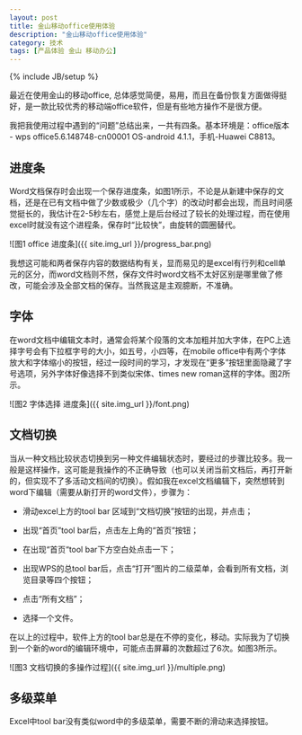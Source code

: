 ```yaml
---
layout: post
title: 金山移动office使用体验
description: "金山移动office使用体验"
category: 技术
tags: [产品体验 金山 移动办公]
---
```

{% include JB/setup %}

最近在使用金山的移动office, 总体感觉简便，易用，而且在备份恢复方面做得挺好，是一款比较优秀的移动端office软件，但是有些地方操作不是很方便。

我把我使用过程中遇到的“问题”总结出来，一共有四条。基本环境是：office版本 - wps office5.6.148748-cn00001 OS-android 4.1.1，手机-Huawei C8813。

## 进度条

Word文档保存时会出现一个保存进度条，如图1所示，不论是从新建中保存的文档，还是在已有文档中做了少数或极少（几个字）的改动时都会出现，而且时间感觉挺长的，我估计在2-5秒左右，感觉上是后台经过了较长的处理过程，而在使用excel时就没有这个进程条，保存时“比较快”，由旋转的圆圈替代。

![图1 office 进度条]({{ site.img_url }}/progress_bar.png)

我想这可能和两者保存内容的数据结构有关，显而易见的是excel有行列和cell单元的区分，而word文档则不然，保存文件时word文档不太好区别是哪里做了修改，可能会涉及全部文档的保存。当然我这是主观臆断，不准确。

## 字体

在word文档中编辑文本时，通常会将某个段落的文本加粗并加大字体，在PC上选择字号会有下拉框字号的大小，如五号，小四等，在mobile office中有两个字体放大和字体缩小的按钮，经过一段时间的学习，才发现在“更多”按钮里面隐藏了字号选项，另外字体好像选择不到类似宋体、times new roman这样的字体。图2所示。

![图2 字体选择 进度条]({{ site.img_url }}/font.png)

## 文档切换

当从一种文档比较状态切换到另一种文件编辑状态时，要经过的步骤比较多。我一般是这样操作，这可能是我操作的不正确导致（也可以关闭当前文档后，再打开新的，但实现不了多活动文档间的切换）。假如我在excel文档编辑下，突然想转到word下编辑（需要从新打开的word文件），步骤为：

+ 滑动excel上方的tool bar 区域到“文档切换”按钮的出现，并点击；

+ 出现“首页”tool bar后，点击左上角的“首页”按钮；

+ 在出现“首页“tool bar下方空白处点击一下；

+ 出现WPS的总tool bar后，点击“打开”图片的二级菜单，会看到所有文档，浏览目录等四个按钮；

+ 点击“所有文档”；

+ 选择一个文件。

在以上的过程中，软件上方的tool bar总是在不停的变化，移动。实际我为了切换到一个新的word的编辑环境中，可能点击屏幕的次数超过了6次。如图3所示。

![图3 文档切换的多操作过程]({{ site.img_url }}/multiple.png)

## 多级菜单

Excel中tool bar没有类似word中的多级菜单，需要不断的滑动来选择按钮。




